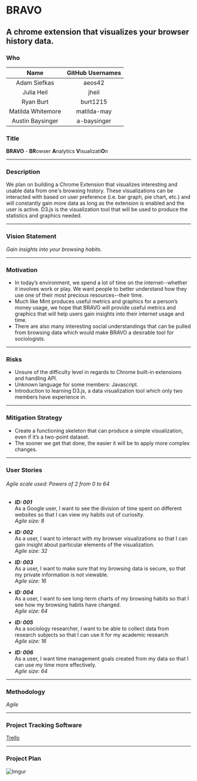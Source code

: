 # BRAVO

## A chrome extension that visualizes your browser history data.
### Who
|Name             |GitHub Usernames|
|:---------------:|:----------------:|
|Adam Siefkas     |aeos42          |
|Julia Heil       |jheil           |
|Ryan Burt        |burt1215        |
|Matilda Whitemore|matilda-may     |
|Austin Baysinger |a-baysinger     |

### Title
**BRAVO** - **BR**owser **A**nalytics **V**isualizati**O**n
____
### Description
We plan on building a Chrome Extension that visualizes interesting and usable data from one's browsing history. These visualizations can be interacted with based on user preference (i.e. bar graph, pie chart, etc.) and will constantly gain more data as long as the extension is enabled and the user is active. D3.js is the visualization tool that will be used to produce the statistics and graphics needed.   
___
### Vision Statement
*Gain insights into your browsing habits.*
___
### Motivation
* In today’s environment, we spend a lot of time on the internet--whether it involves work or play. We want people to better understand how they use one of their most precious resources--their time. 
* Much like Mint produces useful metrics and graphics for a person’s money usage, we hope that BRAVO will provide useful metrics and graphics that will help users gain insights into their internet usage and time. 
* There are also many interesting social understandings that can be pulled from browsing data which would make BRAVO a desirable tool for sociologists.

___
### Risks
* Unsure of the difficulty level in regards to Chrome built-in extensions and handling API.
* Unknown language for some members: Javascript.
* Introduction to learning D3.js, a data visualization tool which only two members have experience in.

___
### Mitigation Strategy
* Create a functioning skeleton that can produce a simple visualization, even if it’s a two-point dataset. 
* The sooner we get that done, the easier it will be to apply more complex changes.  

___
### User Stories
###### Agile scale used: Powers of 2 from 0 to 64

* __*ID: 001*__<br>
As a Google user, I want to see the division of time spent on different websites so that I can view my habits out of curiosity.<br> 
*Agile size: 8*


* __*ID: 002*__<br>
As a user, I want to interact with my browser visualizations so that I can gain insight about particular elements of the visualization.<br>
*Agile size: 32*


* __*ID: 003*__<br>
As a user, I want to make sure that my browsing data is secure, so that my private information is not viewable.<br>
*Agile size: 16*


* __*ID: 004*__<br>
As a user, I want to see long-term charts of my browsing habits so that I see how my browsing habits have changed.<br>
*Agile size: 64*

* __*ID: 005*__<br>
As a sociology researcher, I want to be able to collect data from research subjects so that I can use it for my academic research<br>
*Agile size: 16*


* __*ID: 006*__<br>
As a user, I want time management goals created from my data so that I can use my time more effectively.<br>
*Agile size: 64*

___
### Methodology
*Agile*
___
### Project Tracking Software
[Trello](https://trello.com/b/okK7Ozfy/historyviz)
____
### Project Plan
![Imgur](http://i.imgur.com/Sxa1cJo.png)
